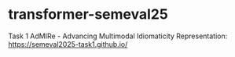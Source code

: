 # transformer-semeval25

Task 1
AdMIRe - Advancing Multimodal Idiomaticity Representation:
https://semeval2025-task1.github.io/
